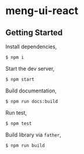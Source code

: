 # meng-ui-react

## Getting Started

Install dependencies,

```bash
$ npm i
```

Start the dev server,

```bash
$ npm start
```

Build documentation,

```bash
$ npm run docs:build
```

Run test,

```bash
$ npm test
```

Build library via `father`,

```bash
$ npm run build
```
